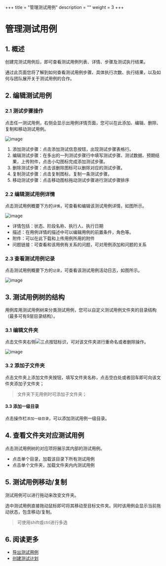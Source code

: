 +++
title = "管理测试用例"
description = ""
weight = 3
+++

# 管理测试用例

## 1. 概述

创建完测试用例后，即可查看测试用例列表、详情、步骤及测试执行结果。

通过此页面您将了解到如何查看测试用例步骤、具体执行次数、执行结果，以及如何与团队展开关于测试用例的合作。

## 2. 编辑测试用例

### 2.1 测试步骤操作

点击任一测试用例，右侧会显示出用例详情页面，您可以在此添加、编辑、删除、复制和移动测试用例。

![image](/docs/user-guide/test/image/IssueManage/IssueManage-06.png)

1. 添加测试步骤：点击添加测试信息按钮，出现测试步骤表格行。
2. 编辑测试步骤：在多出的一列测试步骤行中填写测试步骤、测试数据、预期结果，上传附件，点击小勾图标完成添加测试步骤。
3. 删除测试步骤：点击该删除图标可以删除对应的测试步骤。
4. 复制测试步骤：点击复制图标，复制一条测试步骤。
5. 移动测试步骤：点击移动图标拖动测试步骤进行测试步骤排序

### 2.2 编辑测试用例详情

点击测试用例概要下方的`详情`，可查看和编辑该测试用例详情，如图所示。

![image](/docs/user-guide/test/image/IssueManage/IssueManage-07.png)

- 详情包括：状态、阶段名称、执行人、执行日期
- 描述：在用例详情的描述中可以编辑用例的前置条件，角色等。
- 附件：可以在此下载和上传用例所用的附件
- 问题链接：可查看和该用例有关系的问题，可对用例添加和问题的关系


### 2.3 查看测试用例记录

点击测试用例概要下方的`记录`，可查看该测试用例活动日志，如图所示。

![image](/docs/user-guide/test/image/IssueManage/IssueManage-08.png)

## 3. 测试用例树的结构

用例库用测试用例树来分类测试用例，您可以自定义测试用例文件夹的目录结构（最多可有9层目录结构）。

### 3.1 编辑文件夹

点击文件夹右侧![三点](/docs/user-guide/manager-guide/image/more-vert.png)按钮标识，可对该文件夹进行重命名或者删除操作。

![image](/docs/user-guide/test/image/IssueManage/IssueManage-09.png)

### 3.2 添加子文件夹

点击文件夹上添加文件夹按钮，填写文件夹名称，点击空白处或者回车即可向该文件夹添加子文件夹；

<blockquote class="note">
         文件夹下无用例时可添加子文件夹；
      </blockquote>

#### 3.3 添加一级目录

点击操作栏`添加一级目录`，可以添加测试用例一级目录。

## 4. 查看文件夹对应测试用例

点击测试用例树的对应项将展示其内部的测试用例。

- 点击单个目录，加载该目录下所有测试用例
- 点击单个文件夹，加载文件夹内内测试用例

## 5. 测试用例移动/复制

测试用例可以进行拖动来改变文件夹。

选中测试用例直接拖动鼠标即可将其移动至目标文件夹。同时该用例会显示当前拖动状态，包含移动/复制。

>可使用shift或ctrl进行多选

## 6. 阅读更多

- [导出测试用例](../import)
- [创建测试计划](../create)
